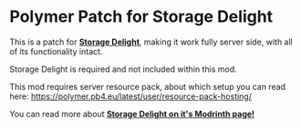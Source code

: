 # Polymer Patch for Storage Delight

This is a patch for **[Storage Delight](https://modrinth.com/mod/storage-delight)**, making it work fully server side, with all of its functionality intact.

Storage Delight is required and not included within this mod.

This mod requires server resource pack, about which setup you can read here: https://polymer.pb4.eu/latest/user/resource-pack-hosting/

You can read more about **[Storage Delight on it's Modrinth page!](https://modrinth.com/mod/storage-delight)**
